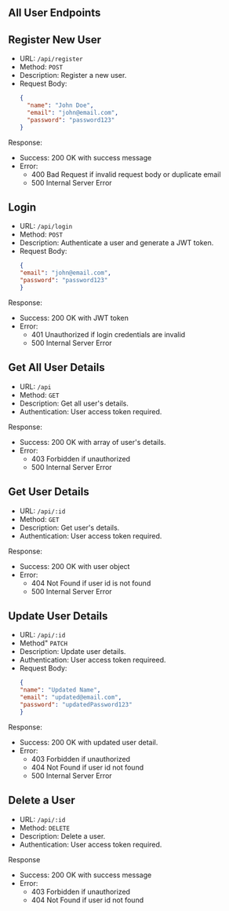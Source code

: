 ## All User Endpoints

## Register New User
- URL: `/api/register`
- Method: `POST`
- Description: Register a new user.
- Request Body:
  ```json
  {
    "name": "John Doe",
    "email": "john@email.com",
    "password": "password123"
  }

Response:
- Success: 200 OK with success message
- Error: 
    - 400 Bad Request if invalid request body or duplicate email
    - 500 Internal Server Error

## Login
- URL: `/api/login`
- Method: `POST`
- Description: Authenticate a user and generate a JWT token.
- Request Body:
  ```json
  {
  "email": "john@email.com",
  "password": "password123"
  }

Response:
- Success: 200 OK with JWT token
- Error: 
    - 401 Unauthorized if login credentials are invalid
    - 500 Internal Server Error

## Get All User Details
- URL: `/api`
- Method: `GET`
- Description: Get all user's details.
- Authentication: User access token required.

Response:
- Success: 200 OK with array of user's details.
- Error:
    - 403 Forbidden if unauthorized
    - 500 Internal Server Error

## Get User Details
- URL: `/api/:id`
- Method: `GET`
- Description: Get user's details.
- Authentication: User access token required.

Response:
- Success: 200 OK with user object
- Error:
    - 404 Not Found if user id is not found
    - 500 Internal Server Error

## Update User Details
- URL: `/api/:id`
- Method" `PATCH`
- Description: Update user details.
- Authentication: User access token requireed.
- Request Body:
  ```json
  {
  "name": "Updated Name",
  "email": "updated@email.com",
  "password": "updatedPassword123"
  }

Response: 
- Success: 200 OK with updated user detail.
- Error:
    - 403 Forbidden if unauthorized
    - 404 Not Found if user id not found
    - 500 Internal Server Error

## Delete a User
- URL: `/api/:id`
- Method: `DELETE`
- Description: Delete a user.
- Authentication: User access token required.

Response
- Success: 200 OK with success message
- Error: 
    - 403 Forbidden if unauthorized
    - 404 Not Found if user id not found